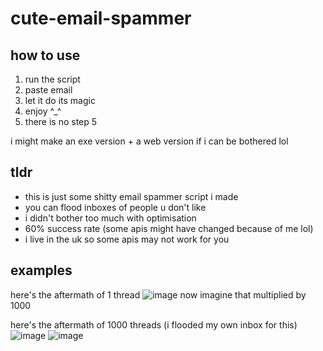 # cute-email-spammer

## how to use
1. run the script
2. paste email
3. let it do its magic
4. enjoy ^_^
5. there is no step 5
  
i might make an exe version + a web version if i can be bothered lol

## tldr
- this is just some shitty email spammer script i made
- you can flood inboxes of people u don't like
- i didn't bother too much with optimisation
- 60% success rate (some apis might have changed because of me lol)
- i live in the uk so some apis may not work for you

## examples
here's the aftermath of 1 thread
![image](https://github.com/user-attachments/assets/400a61ba-f6df-4be2-b01e-28b46d0bbccc)
now imagine that multiplied by 1000

here's the aftermath of 1000 threads
(i flooded my own inbox for this)
![image](https://github.com/user-attachments/assets/9de64c24-8466-44a4-83ea-50891bb30aa9)
![image](https://github.com/user-attachments/assets/91ab74e0-ac8c-4cfe-8a73-5e7ae09bb117)
